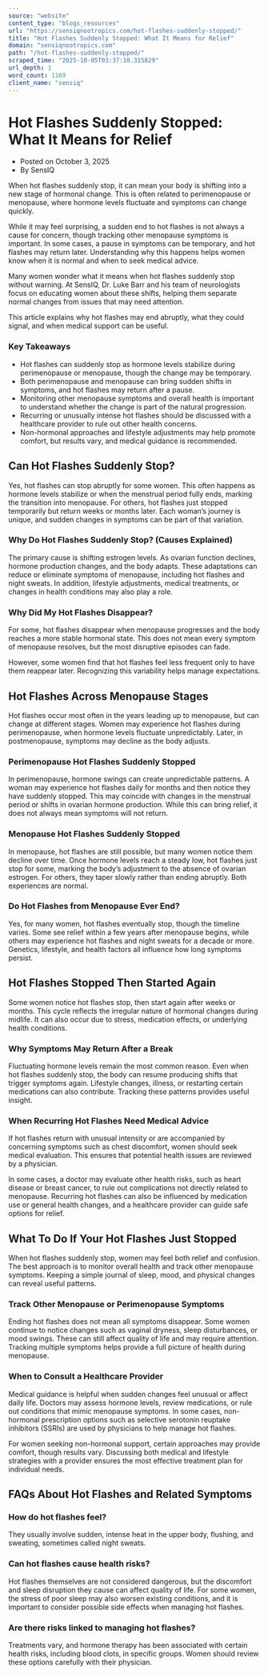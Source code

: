 ```yaml
---
source: "website"
content_type: "blogs_resources"
url: "https://sensiqnootropics.com/hot-flashes-suddenly-stopped/"
title: "Hot Flashes Suddenly Stopped: What It Means for Relief"
domain: "sensiqnootropics.com"
path: "/hot-flashes-suddenly-stopped/"
scraped_time: "2025-10-05T03:37:10.315829"
url_depth: 1
word_count: 1169
client_name: "sensiq"
---
```


# Hot Flashes Suddenly Stopped: What It Means for Relief

*   Posted on October 3, 2025
*   By SensIQ

When hot flashes suddenly stop, it can mean your body is shifting into a new stage of hormonal change. This is often related to perimenopause or menopause, where hormone levels fluctuate and symptoms can change quickly.

While it may feel surprising, a sudden end to hot flashes is not always a cause for concern, though tracking other menopause symptoms is important. In some cases, a pause in symptoms can be temporary, and hot flashes may return later. Understanding why this happens helps women know when it is normal and when to seek medical advice.

Many women wonder what it means when hot flashes suddenly stop without warning. At SensIQ, Dr. Luke Barr and his team of neurologists focus on educating women about these shifts, helping them separate normal changes from issues that may need attention.

This article explains why hot flashes may end abruptly, what they could signal, and when medical support can be useful.

### Key Takeaways

*   Hot flashes can suddenly stop as hormone levels stabilize during perimenopause or menopause, though the change may be temporary.
*   Both perimenopause and menopause can bring sudden shifts in symptoms, and hot flashes may return after a pause.
*   Monitoring other menopause symptoms and overall health is important to understand whether the change is part of the natural progression.
*   Recurring or unusually intense hot flashes should be discussed with a healthcare provider to rule out other health concerns.
*   Non-hormonal approaches and lifestyle adjustments may help promote comfort, but results vary, and medical guidance is recommended.

## Can Hot Flashes Suddenly Stop?

Yes, hot flashes can stop abruptly for some women. This often happens as hormone levels stabilize or when the menstrual period fully ends, marking the transition into menopause. For others, hot flashes just stopped temporarily but return weeks or months later. Each woman’s journey is unique, and sudden changes in symptoms can be part of that variation.

### Why Do Hot Flashes Suddenly Stop? (Causes Explained)

The primary cause is shifting estrogen levels. As ovarian function declines, hormone production changes, and the body adapts. These adaptations can reduce or eliminate symptoms of menopause, including hot flashes and night sweats. In addition, lifestyle adjustments, medical treatments, or changes in health conditions may also play a role.

### Why Did My Hot Flashes Disappear?

For some, hot flashes disappear when menopause progresses and the body reaches a more stable hormonal state. This does not mean every symptom of menopause resolves, but the most disruptive episodes can fade.

However, some women find that hot flashes feel less frequent only to have them reappear later. Recognizing this variability helps manage expectations.

## Hot Flashes Across Menopause Stages

Hot flashes occur most often in the years leading up to menopause, but can change at different stages. Women may experience hot flashes during perimenopause, when hormone levels fluctuate unpredictably. Later, in postmenopause, symptoms may decline as the body adjusts.

### Perimenopause Hot Flashes Suddenly Stopped

In perimenopause, hormone swings can create unpredictable patterns. A woman may experience hot flashes daily for months and then notice they have suddenly stopped. This may coincide with changes in the menstrual period or shifts in ovarian hormone production. While this can bring relief, it does not always mean symptoms will not return.

### Menopause Hot Flashes Suddenly Stopped

In menopause, hot flashes are still possible, but many women notice them decline over time. Once hormone levels reach a steady low, hot flashes just stop for some, marking the body’s adjustment to the absence of ovarian estrogen. For others, they taper slowly rather than ending abruptly. Both experiences are normal.

### Do Hot Flashes from Menopause Ever End?

Yes, for many women, hot flashes eventually stop, though the timeline varies. Some see relief within a few years after menopause begins, while others may experience hot flashes and night sweats for a decade or more. Genetics, lifestyle, and health factors all influence how long symptoms persist.

## Hot Flashes Stopped Then Started Again

Some women notice hot flashes stop, then start again after weeks or months. This cycle reflects the irregular nature of hormonal changes during midlife. It can also occur due to stress, medication effects, or underlying health conditions.

### Why Symptoms May Return After a Break

Fluctuating hormone levels remain the most common reason. Even when hot flashes suddenly stop, the body can resume producing shifts that trigger symptoms again. Lifestyle changes, illness, or restarting certain medications can also contribute. Tracking these patterns provides useful insight.

### When Recurring Hot Flashes Need Medical Advice

If hot flashes return with unusual intensity or are accompanied by concerning symptoms such as chest discomfort, women should seek medical evaluation. This ensures that potential health issues are reviewed by a physician.

In some cases, a doctor may evaluate other health risks, such as heart disease or breast cancer, to rule out complications not directly related to menopause. Recurring hot flashes can also be influenced by medication use or general health changes, and a healthcare provider can guide safe options for relief.

## What To Do If Your Hot Flashes Just Stopped

When hot flashes suddenly stop, women may feel both relief and confusion. The best approach is to monitor overall health and track other menopause symptoms. Keeping a simple journal of sleep, mood, and physical changes can reveal useful patterns.

### Track Other Menopause or Perimenopause Symptoms

Ending hot flashes does not mean all symptoms disappear. Some women continue to notice changes such as vaginal dryness, sleep disturbances, or mood swings. These can still affect quality of life and may require attention. Tracking multiple symptoms helps provide a full picture of health during menopause.

### When to Consult a Healthcare Provider

Medical guidance is helpful when sudden changes feel unusual or affect daily life. Doctors may assess hormone levels, review medications, or rule out conditions that mimic menopause symptoms. In some cases, non-hormonal prescription options such as selective serotonin reuptake inhibitors (SSRIs) are used by physicians to help manage hot flashes.

For women seeking non-hormonal support, certain approaches may provide comfort, though results vary. Discussing both medical and lifestyle strategies with a provider ensures the most effective treatment plan for individual needs.

## FAQs About Hot Flashes and Related Symptoms

### How do hot flashes feel?

They usually involve sudden, intense heat in the upper body, flushing, and sweating, sometimes called night sweats.

### Can hot flashes cause health risks?

Hot flashes themselves are not considered dangerous, but the discomfort and sleep disruption they cause can affect quality of life. For some women, the stress of poor sleep may also worsen existing conditions, and it is important to consider possible side effects when managing hot flashes.

### Are there risks linked to managing hot flashes?

Treatments vary, and hormone therapy has been associated with certain health risks, including blood clots, in specific groups. Women should review these options carefully with their physician.